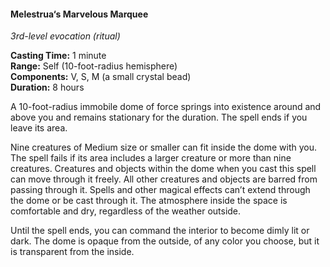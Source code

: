 #### Melestrua‘s Marvelous Marquee
<!-- previously "Tiny Hut" -->
_3rd-level evocation (ritual)_

**Casting Time:** 1 minute \
**Range:** Self (10-foot-radius hemisphere) \
**Components:** V, S, M (a small crystal bead) \
**Duration:** 8 hours

A 10-foot-radius immobile dome of force springs into existence around and above you and remains stationary for the duration.
The spell ends if you leave its area.

Nine creatures of Medium size or smaller can fit inside the dome with you.
The spell fails if its area includes a larger creature or more than nine creatures.
Creatures and objects within the dome when you cast this spell can move through it freely.
All other creatures and objects are barred from passing through it.
Spells and other magical effects can’t extend through the dome or be cast through it.
The atmosphere inside the space is comfortable and dry, regardless of the weather outside.

Until the spell ends, you can command the interior to become dimly lit or dark.
The dome is opaque from the outside, of any color you choose, but it is transparent from the inside.
